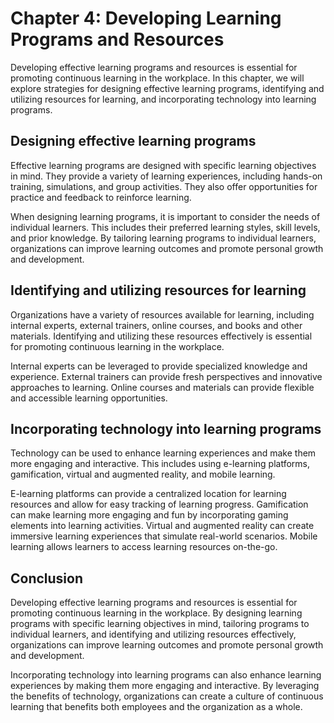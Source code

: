 Chapter 4: Developing Learning Programs and Resources
=====================================================

Developing effective learning programs and resources is essential for promoting continuous learning in the workplace. In this chapter, we will explore strategies for designing effective learning programs, identifying and utilizing resources for learning, and incorporating technology into learning programs.

Designing effective learning programs
-------------------------------------

Effective learning programs are designed with specific learning objectives in mind. They provide a variety of learning experiences, including hands-on training, simulations, and group activities. They also offer opportunities for practice and feedback to reinforce learning.

When designing learning programs, it is important to consider the needs of individual learners. This includes their preferred learning styles, skill levels, and prior knowledge. By tailoring learning programs to individual learners, organizations can improve learning outcomes and promote personal growth and development.

Identifying and utilizing resources for learning
------------------------------------------------

Organizations have a variety of resources available for learning, including internal experts, external trainers, online courses, and books and other materials. Identifying and utilizing these resources effectively is essential for promoting continuous learning in the workplace.

Internal experts can be leveraged to provide specialized knowledge and experience. External trainers can provide fresh perspectives and innovative approaches to learning. Online courses and materials can provide flexible and accessible learning opportunities.

Incorporating technology into learning programs
-----------------------------------------------

Technology can be used to enhance learning experiences and make them more engaging and interactive. This includes using e-learning platforms, gamification, virtual and augmented reality, and mobile learning.

E-learning platforms can provide a centralized location for learning resources and allow for easy tracking of learning progress. Gamification can make learning more engaging and fun by incorporating gaming elements into learning activities. Virtual and augmented reality can create immersive learning experiences that simulate real-world scenarios. Mobile learning allows learners to access learning resources on-the-go.

Conclusion
----------

Developing effective learning programs and resources is essential for promoting continuous learning in the workplace. By designing learning programs with specific learning objectives in mind, tailoring programs to individual learners, and identifying and utilizing resources effectively, organizations can improve learning outcomes and promote personal growth and development.

Incorporating technology into learning programs can also enhance learning experiences by making them more engaging and interactive. By leveraging the benefits of technology, organizations can create a culture of continuous learning that benefits both employees and the organization as a whole.


